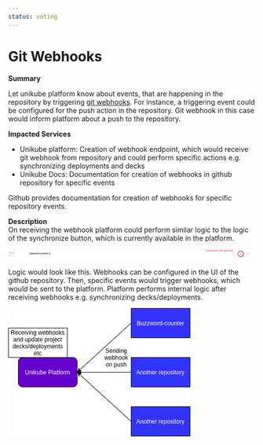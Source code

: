 ```yaml
---
status: voting
---
```


# Git Webhooks

**Summary**

Let unikube platform know about events, that are happening in the repository by triggering 
[git webhooks](https://docs.github.com/en/developers/webhooks-and-events/webhooks/about-webhooks).
For instance, a triggering event could be configured for the push action in the repository. Git webhook
in this case would inform platform about a push to the repository.

**Impacted Services**
- Unikube platform: Creation of webhook endpoint, which would receive git webhook from repository and could
  perform specific actions e.g. synchronizing deployments and decks
- Unikube Docs: Documentation for creation of webhooks in github repository for specific events

Github provides documentation for creation of webhooks for specific repository events.


**Description**  
On receiving the webhook platform could perform similar logic to the logic of the synchronize button, which
is currently available in the platform.

![Synchronize project](./assets/synchronize_project.png)

Logic would look like this. Webhooks can be configured in the UI of the github repository. Then, specific
events would trigger webhooks, which would be sent to the platform. Platform performs internal logic after
receiving webhooks e.g. synchronizing decks/deployments.

![Webhook Unikube](./assets/webhook_unikube.png)